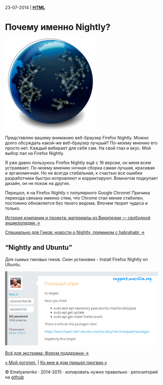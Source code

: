 23-07-2014 | **[HTML](http://andre-y-ru.github.io/p/2014/07/23/pochemu-nightly.html)**

Почему именно Nightly?
======================
![image](../../../../img/p/mozilla_nightly.png)

Представляю вашему вниманию веб-браузер Firefox Nightly. Можно долго обсуждать какой-же веб-браузер лучшый? По-моему мнению его просто нет. Каждый вибирает для себя сам. На свой глаз и вкус. Мой выбор пал на Firefox Nightly.

Я уже давно пользуюсь Firefox Nightly ещё с 16 версии, он меня всем устраевает. По-моему мнению ночная сборка самая лучшая, красивая и эрганомичная. Но не всегда стабильная, к счастью все ошибки разработчики быстро испровляют и корректируют. Вомногом подкупает дизайн, он не похож на других.

Перешол, я на Firefox Nightly с популярного Google Chrome! Причина перехода связана именно стем, что Chrome стал менее стабилен, постоянно обновляется без твоего ведома. Впочем творит чудеса и только.

[История компании и проекта: материалы из Википедии — свободной энциклопедии &#8594;](http://ru.wikipedia.org/wiki/Mozilla_Firefox)

[Специально для Гиков: новости о Nightly, прямиком с habrahabr &#8594;](http://habrahabr.ru/hub/firefox/)

“Nightly and Ubuntu”
---------------------
Для сымых гиковых гиков. Скин установки - Install Firefox Nightly on Ubuntu.

![image](../../../../img/smech/imps.png)

[Всё для экстрима: Форум поддержки &#8594;](https://support.mozilla.org/ru/questions/924510)

[&laquo; Мой логотип.](https://github.com/andre-y-ru/andre-y-ru.github.com/blob/master/p/2014/07/16/my-logos.md) | [Ко мне в дом пришел пингвин &raquo;](http://andre-y-ru.github.io/p/2014/12/30/ko-mne-v-dom-prichol-tux.html)

© Emelyanenko &middot; 2014-2015 · копировать нужно правильно · репозиторий на [github](https://github.com)